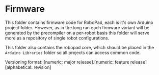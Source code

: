 Firmware
========

This folder contains firmware code for RoboPad, each is it's own Arduino project folder. However, as in the long run each firmware variant will be generated by the precompiler on a per-robot basis this folder will serve more as a repository of single robot configurations.

This folder also contains the robopad core, which should be placed in the `Arduino Libraries` folder so all projects can access common code.

Versioning format: [numeric: major release].[numeric: feature release][alphabetical: revision]